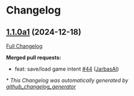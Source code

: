 # Changelog

## [1.1.0a1](https://github.com/OpenVoiceOS/ovos-ocp-pipeline-plugin/tree/1.1.0a1) (2024-12-18)

[Full Changelog](https://github.com/OpenVoiceOS/ovos-ocp-pipeline-plugin/compare/1.0.11...1.1.0a1)

**Merged pull requests:**

- feat: save/load game intent [\#44](https://github.com/OpenVoiceOS/ovos-ocp-pipeline-plugin/pull/44) ([JarbasAl](https://github.com/JarbasAl))



\* *This Changelog was automatically generated by [github_changelog_generator](https://github.com/github-changelog-generator/github-changelog-generator)*
